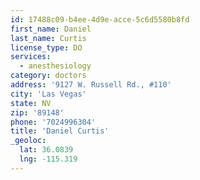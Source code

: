 ```yaml
---
id: 17488c09-b4ee-4d9e-acce-5c6d5580b8fd
first_name: Daniel
last_name: Curtis
license_type: DO
services:
  - anesthesiology
category: doctors
address: '9127 W. Russell Rd., #110'
city: 'Las Vegas'
state: NV
zip: '89148'
phone: '7024996304'
title: 'Daniel Curtis'
_geoloc:
  lat: 36.0839
  lng: -115.319
---
```

